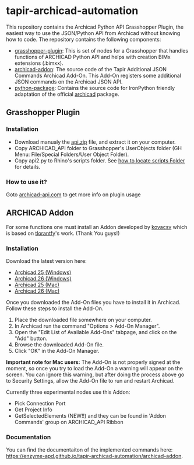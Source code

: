 # tapir-archicad-automation

This repository contains the Archicad Python API Grasshopper Plugin, the easiest way to use the JSON/Python API from Archicad without knowing how to code. The repository contains the following components:
- [grasshopper-plugin](grasshopper-plugin): This is set of nodes for a Grasshopper that handles functions of ARCHICAD Python API and helps with creation BIMx extensions (.bimxx).
- [archicad-addon](archicad-addon): The source code of the Tapir Additional JSON Commands Archicad Add-On. This Add-On registers some additional JSON commands on the Archicad JSON API.
- [python-package](python-package): Contains the source code for IronPython friendly adaptation of the official [archicad](https://pypi.org/project/archicad/) package.

## Grasshopper Plugin

### Installation
* Download manualy the [api.zip](https://github.com/ENZYME-APD/tapir-archicad-automation/raw/move_grasshopper_plugin/grasshopper-plugin/api.zip) file, and extract it on your computer.
* Copy ARCHICAD_API folder to Grasshopper's UserObjects folder (GH Menu: File/Special Folders/User Object Folder).
* Copy api2.py to Rhino's scripts folder. See [how to locate scripts Folder](https://wiki.mcneel.com/rhino/macroscriptsetup) for details.

### How to use it?
Goto [archicad-api.com](https://www.archicad-api.com/) to get more info on plugin usage

## ARCHICAD Addon
For some functions one must install an Addon developed by [kovacsv](https://github.com/kovacsv) which is based on [tlorantfy](https://github.com/tlorantfy/archicad-additional-json-commands)'s work. (Thank You guys!)

### Installation

Download the latest version here:
- [Archicad 25 (Windows)](https://github.com/ENZYME-APD/tapir-archicad-automation/releases/latest/download/TapirAddOn_AC25_Win.apx)
- [Archicad 26 (Windows)](https://github.com/ENZYME-APD/tapir-archicad-automation/releases/latest/download/TapirAddOn_AC26_Win.apx)
- [Archicad 25 (Mac)](https://github.com/ENZYME-APD/tapir-archicad-automation/releases/latest/download/TapirAddOn_AC25_Mac.dmg)
- [Archicad 26 (Mac)](https://github.com/ENZYME-APD/tapir-archicad-automation/releases/latest/download/TapirAddOn_AC26_Mac.dmg)

Once you downloaded the Add-On files you have to install it in Archicad. Follow these steps to install the Add-On.

1. Place the downloaded file somewhere on your computer.
2. In Archicad run the command "Options > Add-On Manager".
3. Open the "Edit List of Available Add-Ons" tabpage, and click on the "Add" button.
4. Browse the downloaded Add-On file.
5. Click "OK" in the Add-On Manager.

**Important note for Mac users:** The Add-On is not properly signed at the moment, so once you try to load the Add-On a warning will appear on the screen. You can ignore this warning, but after doing the process above go to Security Settings, allow the Add-On file to run and restart Archicad.

Currently three experimental  nodes use this Addon:
 * Pick Connection Port
 * Get Project Info
 * GetSelectedElements (NEW!!)
 and they can be found in 'Addon Commands' group on ARCHICAD_API Ribbon
 
 ### Documentation
 
 You can find the documentaiton of the implemented commands here: https://enzyme-apd.github.io/tapir-archicad-automation/archicad-addon.
 
